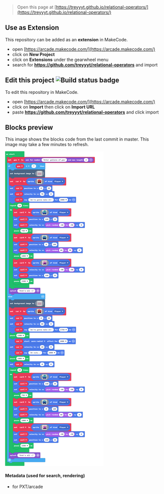  


> Open this page at [https://treyyyt.github.io/relational-operators/](https://treyyyt.github.io/relational-operators/)

## Use as Extension

This repository can be added as an **extension** in MakeCode.

* open [https://arcade.makecode.com/](https://arcade.makecode.com/)
* click on **New Project**
* click on **Extensions** under the gearwheel menu
* search for **https://github.com/treyyyt/relational-operators** and import

## Edit this project ![Build status badge](https://github.com/treyyyt/relational-operators/workflows/MakeCode/badge.svg)

To edit this repository in MakeCode.

* open [https://arcade.makecode.com/](https://arcade.makecode.com/)
* click on **Import** then click on **Import URL**
* paste **https://github.com/treyyyt/relational-operators** and click import

## Blocks preview

This image shows the blocks code from the last commit in master.
This image may take a few minutes to refresh.

![A rendered view of the blocks](https://github.com/treyyyt/relational-operators/raw/master/.github/makecode/blocks.png)

#### Metadata (used for search, rendering)

* for PXT/arcade
<script src="https://makecode.com/gh-pages-embed.js"></script><script>makeCodeRender("{{ site.makecode.home_url }}", "{{ site.github.owner_name }}/{{ site.github.repository_name }}");</script>
